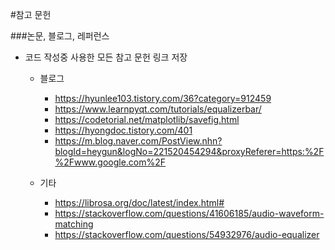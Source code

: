 #참고 문헌

###논문, 블로그, 레퍼런스 
 - 코드 작성중 사용한 모든 참고 문헌 링크 저장
 
   - 블로그
     - https://hyunlee103.tistory.com/36?category=912459
     - https://www.learnpyqt.com/tutorials/equalizerbar/
     - https://codetorial.net/matplotlib/savefig.html
     - https://hyongdoc.tistory.com/401
     - https://m.blog.naver.com/PostView.nhn?blogId=heygun&logNo=221520454294&proxyReferer=https:%2F%2Fwww.google.com%2F    
    
   - 기타
     - https://librosa.org/doc/latest/index.html#
     - https://stackoverflow.com/questions/41606185/audio-waveform-matching
     - https://stackoverflow.com/questions/54932976/audio-equalizer
    
